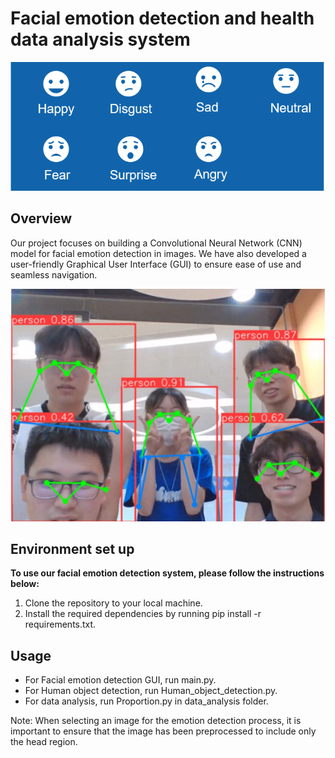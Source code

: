 # Facial emotion detection and health data analysis system

![emotion](emo.png)

## Overview
Our project focuses on building a Convolutional Neural Network (CNN) model for facial emotion detection in images. We have also developed a user-friendly Graphical User Interface (GUI) to ensure ease of use and seamless navigation.

![demo](demo.png)

## Environment set up

**To use our facial emotion detection system, please follow the instructions below:**

1. Clone the repository to your local machine.
2. Install the required dependencies by running pip install -r requirements.txt.


## Usage
* For Facial emotion detection GUI, run main.py.
* For Human object detection, run Human_object_detection.py.
* For data analysis, run Proportion.py in data_analysis folder.

Note: When selecting an image for the emotion detection process, it is important to ensure that the image has been preprocessed to include only the head region.


